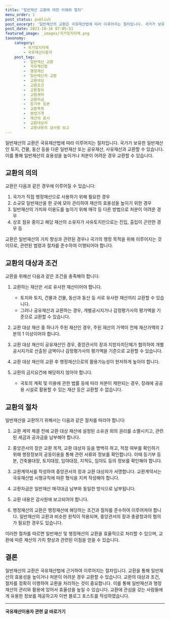 ```yaml
---
title: "일반재산 교환에 대한 이해와 절차"
menu_order: 1
post_status: publish
post_excerpt: '일반재산의 교환은 국유재산법에 따라 이루어지는 절차입니다. 국가가 보유한 일반재산인 토지, 건물, 동산 등을 다른 일반재산 또는 공유재산, 사유재산과 교환할 수 있습니다. 이를 통해 일반재산의 효용성을 높이거나 처분이 어려운 경우 교환할 수 있습니다.'
post_date: 2023-10-16 07:05:51
featured_image: _images/국가및지자체.png
taxonomy:
    category:
        - 국가및지자체
        - 국유재산이용자
    post_tag:
        -  일반재산 교환
        -  국유재산법
        -  행정재산
        -  일반재산의 교환
        -  교환대상
        -  교환조건
        -  교환절차
        -  교환계약
        -  교환자금
        -  등기부 등본
        -  교환목적
        -  평정가격
        -  재산의 표시
        -  교환대상자
        -  교환내용의 감사원 보고
---
```



일반재산의 교환은 국유재산법에 따라 이루어지는 절차입니다. 국가가 보유한 일반재산인 토지, 건물, 동산 등을 다른 일반재산 또는 공유재산, 사유재산과 교환할 수 있습니다. 이를 통해 일반재산의 효용성을 높이거나 처분이 어려운 경우 교환할 수 있습니다.

## 교환의 의의

교환은 다음과 같은 경우에 이루어질 수 있습니다:
1. 국가가 직접 행정재산으로 사용하기 위해 필요한 경우
2. 소규모 일반재산을 한 곳에 모아 관리하여 재산의 효용성을 높이기 위한 경우
3. 일반재산의 가치와 이용도를 높이기 위해 매각 등 다른 방법으로 처분이 어려운 경우
4. 상호 점유 중이고 해당 재산의 소유자가 사유토지만으로는 진입, 출입이 곤란한 경우 등

교환은 일반재산의 가치 향상과 관련된 경우나 국가의 행정 목적을 위해 이루어지는 것이므로, 관련된 법령과 절차를 준수하여 이행되어야 합니다.

## 교환의 대상과 조건

교환을 위해선 다음과 같은 조건을 충족해야 합니다:

1. 교환하는 재산은 서로 유사한 재산이어야 합니다.
   - 토지와 토지, 건물과 건물, 동산과 동산 등 서로 유사한 재산끼리 교환할 수 있습니다.
   - 그러나 공유재산과 교환하는 경우, 개별공시지가나 감정평가사의 평가액을 기준으로 교환할 수 있습니다.

2. 교환 대상 재산 중 하나가 주된 재산인 경우, 주된 재산의 가액이 전체 재산가액의 2분의 1 이상이어야 합니다.

3. 교환 대상 재산이 공유재산인 경우, 중앙관서의 장과 지방자치단체가 협의하여 개별공시지가로 산출된 금액이나 감정평가사의 평가액을 기준으로 교환할 수 있습니다.

4. 교환 대상 재산의 교환 후 행정재산으로의 활용가능성이 현저하게 높아야 합니다.

5. 교환의 금지요건에 해당하지 않아야 합니다.
   - 국토의 계획 및 이용에 관한 법률 등에 따라 처분이 제한되는 경우, 장래에 공공용 시설로 활용할 수 있는 재산 등은 교환할 수 없습니다.

## 교환의 절차

일반재산을 교환하기 위해서는 다음과 같은 절차를 따라야 합니다:

1. 교환 계약 체결 전에 교환 대상 재산에 설정된 소유권 외의 권리를 소멸시키고, 관련된 세금과 공과금을 납부해야 합니다.

2. 중앙관서의 장은 교환 목적, 교환 대상자 등을 명백히 하고, 적정 여부를 확인하기 위해 행정정보의 공동이용을 통해 관련 서류와 정보를 확인합니다. 이때 등기부 등본, 건축물대장, 토지대장, 임야대장, 지적도, 임야도 등의 정보를 확인해야 합니다.

3. 교환계약서를 작성하여 중앙관서의 장과 교환 대상자가 서명합니다. 교환계약서는 국유재산법 시행규칙에 따른 형식을 지켜 작성해야 합니다.

4. 교환자금은 일반재산 매각대금 납부와 동일한 방식으로 납부됩니다.

5. 교환 내용은 감사원에 보고되어야 합니다.

6. 행정재산의 교환은 행정재산에 해당하는 조건과 절차를 준수하여 이루어져야 합니다. 일반재산의 교환과 비슷한 원칙이 적용되며, 중앙관서의 장과 총괄청과의 협의가 필요한 경우도 있습니다.

이러한 절차를 따르면 일반재산 및 행정재산의 교환을 효율적으로 처리할 수 있으며, 교환에 따른 재산의 가치 향상과 관련된 이점을 얻을 수 있습니다.

## 결론

일반재산의 교환은 국유재산법에 근거하여 이루어지는 절차입니다. 교환을 통해 일반재산의 효용성을 높이거나 처분이 어려운 경우 교환할 수 있습니다. 교환의 대상과 조건, 절차를 정확히 이행하여 교환을 처리하는 것이 중요합니다. 이를 통해 일반재산과 행정재산의 관리와 활용에 있어서 효율성을 높일 수 있습니다. 교환에 관심을 갖는 사람들에게 유용한 정보를 제공하고자 이번 블로그 포스트를 작성하였습니다.
<!-- wp:separator -->
<hr class="wp-block-separator has-alpha-channel-opacity"/>
<!-- /wp:separator -->

<!-- wp:group {"backgroundColor":"base","layout":{"type":"constrained"}} -->
<div class="wp-block-group has-base-background-color has-background"><!-- wp:paragraph {"align":"center","fontSize":"medium"} -->
<p class="has-text-align-center has-large-font-size"><strong>국유재산이용자 관련 글 바로가기</strong></p>
<!-- /wp:paragraph -->


<!-- wp:latest-posts
{"categories":[{"id":7404,"count":19,"description":"","link":"https://uknowlaw.com/category/%ea%b5%ad%ec%9c%a0%ec%9e%ac%ec%82%b0%ec%9d%b4%ec%9a%a9%ec%9e%90/","name":"국유재산이용자","slug":"국유재산이용자","taxonomy":"category","parent":0,"meta":[],"_links":{"self":[{"href":"https://uknowlaw.com/wp-json/wp/v2/categories/7404"}],"collection":[{"href":"https://uknowlaw.com/wp-json/wp/v2/categories"}],"about":[{"href":"https://uknowlaw.com/wp-json/wp/v2/taxonomies/category"}],"wp:post_type":[{"href":"https://uknowlaw.com/wp-json/wp/v2/posts?categories=7404"}],"curies":[{"name":"wp","href":"https://api.w.org/{rel}","templated":true}]}}],"postsToShow":100,"excerptLength":28,"postLayout":"grid","columns":2,"featuredImageAlign":"left","featuredImageSizeSlug":"large","fontSize":"medium"} /--></div>
<!-- /wp:group -->
